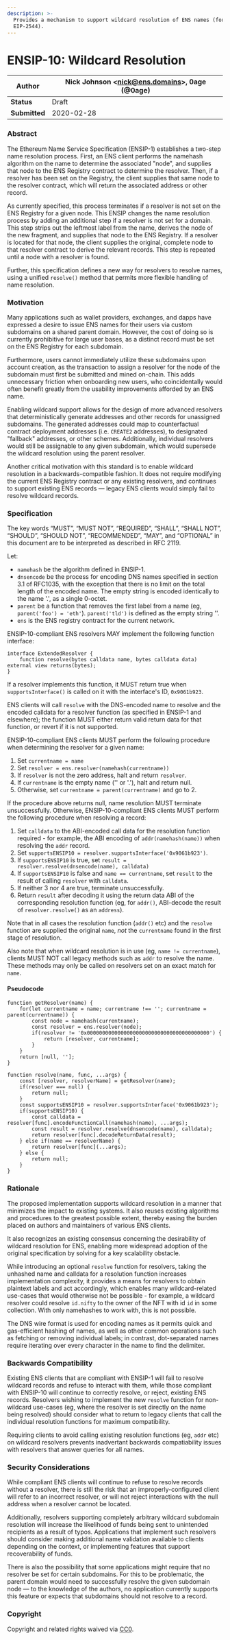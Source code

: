 ```yaml
---
description: >-
  Provides a mechanism to support wildcard resolution of ENS names (formerly
  EIP-2544).
---
```


# ENSIP-10: Wildcard Resolution

| **Author**    | Nick Johnson \<nick@ens.domains>, 0age (@0age) |
| ------------- | ---------------------------------------------- |
| **Status**    | Draft                                          |
| **Submitted** | 2020-02-28                                     |

### Abstract

The Ethereum Name Service Specification (ENSIP-1) establishes a two-step name resolution process. First, an ENS client performs the namehash algorithm on the name to determine the associated "node", and supplies that node to the ENS Registry contract to determine the resolver. Then, if a resolver has been set on the Registry, the client supplies that same node to the resolver contract, which will return the associated address or other record.

As currently specified, this process terminates if a resolver is not set on the ENS Registry for a given node. This ENSIP changes the name resolution process by adding an additional step if a resolver is not set for a domain. This step strips out the leftmost label from the name, derives the node of the new fragment, and supplies that node to the ENS Registry. If a resolver is located for that node, the client supplies the original, complete node to that resolver contract to derive the relevant records. This step is repeated until a node with a resolver is found.

Further, this specification defines a new way for resolvers to resolve names, using a unified `resolve()` method that permits more flexible handling of name resolution.

### Motivation

Many applications such as wallet providers, exchanges, and dapps have expressed a desire to issue ENS names for their users via custom subdomains on a shared parent domain. However, the cost of doing so is currently prohibitive for large user bases, as a distinct record must be set on the ENS Registry for each subdomain.

Furthermore, users cannot immediately utilize these subdomains upon account creation, as the transaction to assign a resolver for the node of the subdomain must first be submitted and mined on-chain. This adds unnecessary friction when onboarding new users, who coincidentally would often benefit greatly from the usability improvements afforded by an ENS name.

Enabling wildcard support allows for the design of more advanced resolvers that deterministically generate addresses and other records for unassigned subdomains. The generated addresses could map to counterfactual contract deployment addresses (i.e. `CREATE2` addresses), to designated "fallback" addresses, or other schemes. Additionally, individual resolvers would still be assignable to any given subdomain, which would supersede the wildcard resolution using the parent resolver.

Another critical motivation with this standard is to enable wildcard resolution in a backwards-compatible fashion. It does not require modifying the current ENS Registry contract or any existing resolvers, and continues to support existing ENS records — legacy ENS clients would simply fail to resolve wildcard records.

### Specification

The key words “MUST”, “MUST NOT”, “REQUIRED”, “SHALL”, “SHALL NOT”, “SHOULD”, “SHOULD NOT”, “RECOMMENDED”, “MAY”, and “OPTIONAL” in this document are to be interpreted as described in RFC 2119.

Let:

* `namehash` be the algorithm defined in ENSIP-1.
* `dnsencode` be the process for encoding DNS names specified in section 3.1 of RFC1035, with the exception that there is no limit on the total length of the encoded name. The empty string is encoded identically to the name '.', as a single 0-octet.
* `parent` be a function that removes the first label from a name (eg, `parent('foo') = 'eth'`). `parent('tld')` is defined as the empty string ''.
* `ens` is the ENS registry contract for the current network.

ENSIP-10-compliant ENS resolvers MAY implement the following function interface:

```
interface ExtendedResolver {
    function resolve(bytes calldata name, bytes calldata data) external view returns(bytes);
}
```

If a resolver implements this function, it MUST return true when `supportsInterface()` is called on it with the interface's ID, `0x9061b923`.

ENS clients will call `resolve` with the DNS-encoded name to resolve and the encoded calldata for a resolver function (as specified in ENSIP-1 and elsewhere); the function MUST either return valid return data for that function, or revert if it is not supported.

ENSIP-10-compliant ENS clients MUST perform the following procedure when determining the resolver for a given name:

1. Set `currentname = name`
2. Set `resolver = ens.resolver(namehash(currentname))`
3. If `resolver` is not the zero address, halt and return `resolver`.
4. If `currentname` is the empty name ('' or '.'), halt and return null.
5. Otherwise, set `currentname = parent(currentname)` and go to 2.

If the procedure above returns null, name resolution MUST terminate unsuccessfully. Otherwise, ENSIP-10-compliant ENS clients MUST perform the following procedure when resolving a record:

1. Set `calldata` to the ABI-encoded call data for the resolution function required - for example, the ABI encoding of `addr(namehash(name))` when resolving the `addr` record.
2. Set `supportsENSIP10 = resolver.supportsInterface('0x9061b923')`.
3. If `supportsENSIP10` is true, set `result = resolver.resolve(dnsencode(name), calldata)`
4. If `supportsENSIP10` is false and `name == currentname`, set `result` to the result of calling `resolver` with `calldata`.
5. If neither 3 nor 4 are true, terminate unsuccessfully.
6. Return `result` after decoding it using the return data ABI of the corresponding resolution function (eg, for `addr()`, ABI-decode the result of `resolver.resolve()` as an `address`).

Note that in all cases the resolution function (`addr()` etc) and the `resolve` function are supplied the original `name`, _not_ the `currentname` found in the first stage of resolution.

Also note that when wildcard resolution is in use (eg, `name != currentname`), clients MUST NOT call legacy methods such as `addr` to resolve the name. These methods may only be called on resolvers set on an exact match for `name`.

#### Pseudocode

```
function getResolver(name) {
    for(let currentname = name; currentname !== ''; currentname = parent(currentname)) {
        const node = namehash(currentname);
        const resolver = ens.resolver(node);
        if(resolver != '0x0000000000000000000000000000000000000000') {
            return [resolver, currentname];
        }
    }
    return [null, ''];
}

function resolve(name, func, ...args) {
    const [resolver, resolverName] = getResolver(name);
    if(resolver === null) {
        return null;
    }
    const supportsENSIP10 = resolver.supportsInterface('0x9061b923');
    if(supportsENSIP10) {
        const calldata = resolver[func].encodeFunctionCall(namehash(name), ...args);
        const result = resolver.resolve(dnsencode(name), calldata);
        return resolver[func].decodeReturnData(result);
    } else if(name == resolverName) {
        return resolver[func](...args);
    } else {
        return null;
    }
}
```

### Rationale

The proposed implementation supports wildcard resolution in a manner that minimizes the impact to existing systems. It also reuses existing algorithms and procedures to the greatest possible extent, thereby easing the burden placed on authors and maintainers of various ENS clients.

It also recognizes an existing consensus concerning the desirability of wildcard resolution for ENS, enabling more widespread adoption of the original specification by solving for a key scalability obstacle.

While introducing an optional `resolve` function for resolvers, taking the unhashed name and calldata for a resolution function increases implementation complexity, it provides a means for resolvers to obtain plaintext labels and act accordingly, which enables many wildcard-related use-cases that would otherwise not be possible - for example, a wildcard resolver could resolve `id.nifty` to the owner of the NFT with id `id` in some collection. With only namehashes to work with, this is not possible.

The DNS wire format is used for encoding names as it permits quick and gas-efficient hashing of names, as well as other common operations such as fetching or removing individual labels; in contrast, dot-separated names require iterating over every character in the name to find the delimiter.

### Backwards Compatibility

Existing ENS clients that are compliant with ENSIP-1 will fail to resolve wildcard records and refuse to interact with them, while those compliant with ENSIP-10 will continue to correctly resolve, or reject, existing ENS records. Resolvers wishing to implement the new `resolve` function for non-wildcard use-cases (eg, where the resolver is set directly on the name being resolved) should consider what to return to legacy clients that call the individual resolution functions for maximum compatibility.

Requiring clients to avoid calling existing resolution functions (eg, `addr` etc) on wildcard resolvers prevents inadvertant backwards compatiability issues with resolvers that answer queries for all names.

### Security Considerations

While compliant ENS clients will continue to refuse to resolve records without a resolver, there is still the risk that an improperly-configured client will refer to an incorrect resolver, or will not reject interactions with the null address when a resolver cannot be located.

Additionally, resolvers supporting completely arbitrary wildcard subdomain resolution will increase the likelihood of funds being sent to unintended recipients as a result of typos. Applications that implement such resolvers should consider making additional name validation available to clients depending on the context, or implementing features that support recoverability of funds.

There is also the possibility that some applications might require that no resolver be set for certain subdomains. For this to be problematic, the parent domain would need to successfully resolve the given subdomain node — to the knowledge of the authors, no application currently supports this feature or expects that subdomains should not resolve to a record.

### Copyright

Copyright and related rights waived via [CC0](https://creativecommons.org/publicdomain/zero/1.0/).
